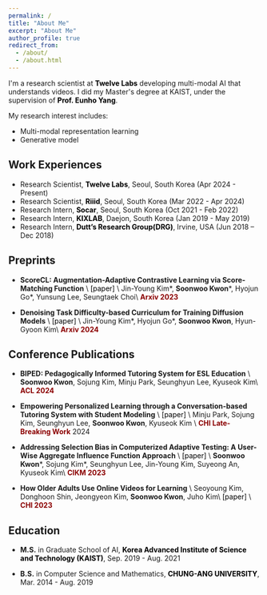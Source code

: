 ```yaml
---
permalink: /
title: "About Me"
excerpt: "About Me"
author_profile: true
redirect_from:
  - /about/
  - /about.html
---
```


I'm a research scientist at <a href="https://www.twelvelabs.io/" style="color: #000; text-decoration:none">**Twelve Labs**</a> developing multi-modal AI that understands videos.
I did my Master's degree at KAIST, under the supervision of <a href="https://mli.kaist.ac.kr/" style="color: #000; text-decoration: none;">**Prof. Eunho Yang**</a>.

My research interest includes:
- Multi-modal representation learning
- Generative model


## Work Experiences
- Research Scientist, <a href="https://www.twelvelabs.io/" style="color: #000; text-decoration: none;">**Twelve Labs**</a>, Seoul, South Korea (Apr 2024 - Present)
- Research Scientist, <a href="https://riiid.com/" style="color: #000; text-decoration: none;">**Riiid**</a>, Seoul, South Korea (Mar 2022 - Apr 2024)
- Research Intern, <a href="https://www.socar.kr/" style="color: #000; text-decoration: none;">**Socar**</a>, Seoul, South Korea (Oct 2021 - Feb 2022)
- Research Intern, <a href="https://www.kixlab.org/" style="color: #000; text-decoration: none;">**KIXLAB**</a>, Daejon, South Korea (Jan 2019 - May 2019)
- Research Intern, <a href="https://duttgroup.ics.uci.edu/" style="color: #000; text-decoration: none;">**Dutt’s Research Group(DRG)**</a>, Irvine, USA (Jun 2018 – Dec 2018)

## Preprints
- **ScoreCL: Augmentation-Adaptive Contrastive Learning via Score-Matching Function** \\
<a href="https://arxiv.org/abs/2306.04175" style="color: #000; text-decoration: none;">[paper]</a> \\
Jin-Young Kim\*, <b>Soonwoo Kwon</b>\*, Hyojun Go\*, Yunsung Lee, Seungtaek Choi\\
<span style="color:darkred">**Arxiv 2023**</span>

- **Denoising Task Difficulty-based Curriculum for Training Diffusion Models** \\
<a href="https://arxiv.org/abs/2306.04175" style="color: #000; text-decoration: none;">[paper]</a> \\
Jin-Young Kim\*, Hyojun Go\*, <b>Soonwoo Kwon</b>, Hyun-Gyoon Kim\\
<span style="color:darkred">**Arxiv 2024**</span>

## Conference Publications
- **BIPED: Pedagogically Informed Tutoring System for ESL Education** \\
<b>Soonwoo Kwon</b>, Sojung Kim, Minju Park, Seunghyun Lee, Kyuseok Kim\\
<span style="color:darkred">**ACL 2024**</span>

- **Empowering Personalized Learning through a Conversation-based Tutoring System with Student Modeling** \\
<a href="https://dl.acm.org/doi/full/10.1145/3613905.3651122" style="color: #000; text-decoration: none;">[paper]</a> \\
Minju Park, Sojung Kim, Seunghyun Lee, <b>Soonwoo Kwon</b>, Kyuseok Kim \\
<span style="color:darkred">**CHI Late-Breaking Work**</span> 2024

- **Addressing Selection Bias in Computerized Adaptive Testing: A User-Wise Aggregate Influence Function Approach** \\
<a href="https://arxiv.org/pdf/2308.11912" style="color: #000; text-decoration: none;">[paper]</a> \\
<b>Soonwoo Kwon</b>\*, Sojung Kim\*, Seunghyun Lee, Jin-Young Kim, Suyeong An, Kyuseok Kim\\
<span style="color:darkred">**CIKM 2023**</span>

- **How Older Adults Use Online Videos for Learning** \\
Seoyoung Kim, Donghoon Shin, Jeongyeon Kim, <b>Soonwoo Kwon</b>, Juho Kim\\
<a href="https://dl.acm.org/doi/abs/10.1145/3544548.3580671" style="color: #000; text-decoration: none;">[paper]</a> \\
<span style="color:darkred">**CHI 2023**</span>

## Education  
- **M.S.** in Graduate School of AI, <a href="https://www.kaist.ac.kr/en/" style="color: #000; text-decoration: none;">**Korea Advanced Institute of Science and Technology (KAIST)**</a>, Sep. 2019 - Aug. 2021

- **B.S.** in Computer Science and Mathematics, <a href="https://neweng.cau.ac.kr/index.do" style="color: #000; text-decoration: none;">**CHUNG-ANG UNIVERSITY**</a>, Mar. 2014 - Aug. 2019
